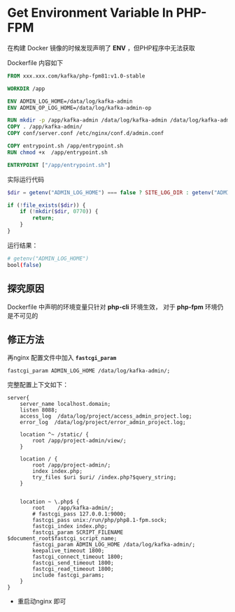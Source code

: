 # Get Environment Variable In PHP-FPM

在构建 Docker 镜像的时候发现声明了 **ENV** ，但PHP程序中无法获取

Dockerfile 内容如下

```Dockerfile
FROM xxx.xxx.com/kafka/php-fpm81:v1.0-stable

WORKDIR /app

ENV ADMIN_LOG_HOME=/data/log/kafka-admin
ENV ADMIN_OP_LOG_HOME=/data/log/kafka-admin-op

RUN mkdir -p /app/kafka-admin /data/log/kafka-admin /data/log/kafka-admin-op
COPY . /app/kafka-admin/
COPY conf/server.conf /etc/nginx/conf.d/admin.conf

COPY entrypoint.sh /app/entrypoint.sh
RUN chmod +x  /app/entrypoint.sh

ENTRYPOINT ["/app/entrypoint.sh"]
```

实际运行代码

```php
$dir = getenv("ADMIN_LOG_HOME") === false ? SITE_LOG_DIR : getenv("ADMIN_LOG_HOME");

if (!file_exists($dir)) {
    if (!mkdir($dir, 0770)) {
        return;
    }
}
```

运行结果：

```bash
# getenv("ADMIN_LOG_HOME")
bool(false)
```

## 探究原因

Dockerfile 中声明的环境变量只针对 **php-cli** 环境生效， 对于 **php-fpm** 环境仍是不可见的

## 修正方法

再nginx 配置文件中加入 **``fastcgi_param``**

```
fastcgi_param ADMIN_LOG_HOME /data/log/kafka-admin/;
```

完整配置上下文如下：

```
server{
    server_name localhost.domain;
    listen 8088;
    access_log  /data/log/project/access_admin_project.log;
    error_log  /data/log/project/error_admin_project.log;

    location ^~ /static/ {
        root /app/project-admin/view/;
    }

    location / {
        root /app/project-admin/;
        index index.php;
        try_files $uri $uri/ /index.php?$query_string;
    }


    location ~ \.php$ {
        root    /app/kafka-admin/;
        # fastcgi_pass 127.0.0.1:9000;
        fastcgi_pass unix:/run/php/php8.1-fpm.sock;
        fastcgi_index index.php;
        fastcgi_param SCRIPT_FILENAME  $document_root$fastcgi_script_name;
        fastcgi_param ADMIN_LOG_HOME /data/log/kafka-admin/;
        keepalive_timeout 1800;
        fastcgi_connect_timeout 1800;
        fastcgi_send_timeout 1800;
        fastcgi_read_timeout 1800;
        include fastcgi_params;
    }
}
```

- 重启动nginx 即可
